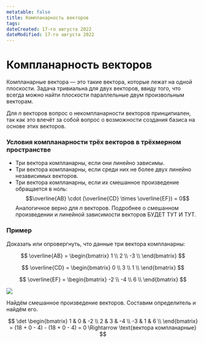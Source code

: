 ```yaml
---
metatable: false
title: Компланарность векторов
tags:
dateCreated: 17-го августа 2022
dateModified: 17-го августа 2022
---
```

# Компланарность векторов

Компланарные вектора — это такие вектора, которые лежат на одной плоскости. Задача тривиальна для двух векторов, ввиду того, что всегда можно найти плоскости параллельные двум произвольным векторам.

Для $n$ векторов вопрос о некомпланарности векторов принципиален, так как это влечёт за собой вопрос о возможности создания базиса на основе этих векторов.

### Условия компланарности трёх векторов в трёхмерном пространстве

- Три вектора компланарны, если они линейно зависимы.
- Три вектора компланарны, если среди них не более двух линейно независимых векторов.
- Три вектора компланарны, если их смешанное произведение обращается в ноль: $$\overline{AB} \cdot (\overline{CD} \times \overline{EF}) = 0$$ Аналогичное верно для $n$ векторов. Подробнее о смешанном произведении и линейной зависимости векторов БУДЕТ ТУТ И ТУТ.

### Пример

Доказать или опровергнуть, что данные три вектора компланарны:

$$
\overline{AB} = \begin{bmatrix}
1 \\
2 \\ 
-3 \\ 
\end{bmatrix}
$$

$$
\overline{CD} = \begin{bmatrix}
0 \\ 
3 \\ 
1 \\ 
\end{bmatrix}
$$

$$
\overline{EF} = \begin{bmatrix}
-2 \\ 
-4 \\ 
6 \\ 
\end{bmatrix}
$$

![](https://imgur.com/Jx8vi78.png)

Найдём смешанное произведение векторов. Составим определитель и найдём его.

$$
\det \begin{bmatrix}
1 & 0 & -2 \\ 
2 & 3 & -4 \\ 
-3 & 1 & 6 \\ 
\end{bmatrix} = (18 + 0 - 4) - (18 + 0 - 4) = 0 \Rightarrow \text{вектора компланарные}
$$
